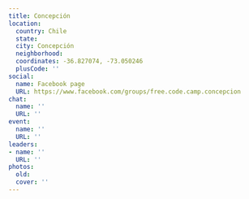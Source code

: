 ```yaml
---
title: Concepción
location:
  country: Chile
  state: 
  city: Concepción
  neighborhood: 
  coordinates: -36.827074, -73.050246
  plusCode: ''
social:
  name: Facebook page
  URL: https://www.facebook.com/groups/free.code.camp.concepcion
chat:
  name: ''
  URL: ''
event:
  name: ''
  URL: ''
leaders:
- name: ''
  URL: ''
photos:
  old: 
  cover: ''
---
```

